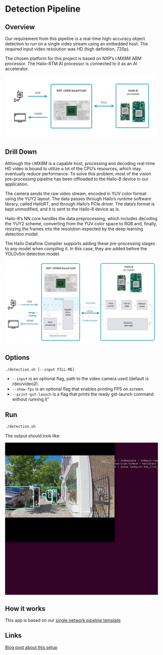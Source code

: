 # Detection Pipeline

## Overview

Our requirement from this pipeline is a real-time high-accuracy object detection to run on a single video stream using an embedded host. The required input video resolution was HD (high definition, 720p).

The chosen platform for this project is based on NXP’s i.MX8M ARM processor. The Hailo-8TM AI processor is connected to it as an AI accelerator.

<div align="center">
    <img src="readme_resources/overview.png"/>
</div>

## Drill Down

Although the i.MX8M is a capable host, processing and decoding real-time HD video is bound to utilize a lot of the CPU’s resources, which may eventually reduce performance. To solve this problem, most of the vision pre-processing pipeline has been offloaded to the Hailo-8 device in our application.

The camera sends the raw video stream, encoded in YUV color format using the YUY2 layout. The data passes through Hailo’s runtime software library, called HailoRT, and through Hailo’s PCIe driver. The data’s format is kept unmodified, and it is sent to the Hailo-8 device as is.

Hailo-8’s NN core handles the data preprocessing, which includes decoding the YUY2 scheme, converting from the YUV color space to RGB and, finally, resizing the frames into the resolution expected by the deep learning detection model.

The Hailo Dataflow Compiler supports adding these pre-processing stages to any model when compiling it. In this case, they are added before the YOLOv5m detection model.

<div align="center">
    <img src="readme_resources/full_pipeline.jpg"/>
</div>

## Options

```sh
./detection.sh [--input FILL-ME]
```

- `--input` is an optional flag, path to the video camera used (default is /dev/video2).
- `--show-fps`  is an optional flag that enables printing FPS on screen.
- `--print-gst-launch` is a flag that prints the ready gst-launch command without running it"

## Run

```sh
./detection.sh
```

The output should look like:
<div align="center">
    <img src="readme_resources/pipeline_run.gif" width="600px" height="500px"/>
</div>

## How it works

This app is based on our [single network pipeline template](../../../../docs/pipelines/single_network.md)

## Links

[Blog post about this setup](https://hailo.ai/blog/customer-case-study-developing-a-high-performance-application-on-an-embedded-edge-ai-device/)